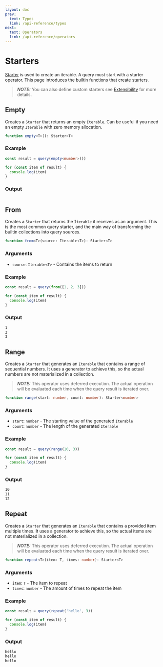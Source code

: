 ```yaml
---
layout: doc
prev:
  text: Types
  link: /api-reference/types
next:
  text: Operators
  link: /api-reference/operators
---
```


# Starters

[Starter](/api-reference/types.html#starter) is used to create an iterable. A query must start with a starter operator. This page introduces the builtin functions that create starters.

> **_NOTE:_** You can also define custom starters see [Extensibility](/extensibility.html) for more details.

## Empty

Creates a `Starter` that returns an empty `Iterable`. Can be useful if you need an empty `Iterable` with zero memory allocation.

```ts
function empty<T>(): Starter<T>
```

### Example

```ts
const result = query(empty<number>())

for (const item of result) {
  console.log(item)
}
```

### Output

```txt
```

## From

Creates a `Starter` that returns the `Iterable` it receives as an argument. This is the most common query starter, and the main way of transforming the builtin collections into query sources.

```ts
function from<T>(source: Iterable<T>): Starter<T>
```

### Arguments

- `source`: `Iterable<T>` - Contains the items to return

### Example

```ts
const result = query(from([1, 2, 3]))

for (const item of result) {
  console.log(item)
}
```

### Output

```txt
1
2
3
```

## Range

Creates a `Starter` that generates an `Iterable` that contains a range of sequential numbers. It uses a generator to achieve this, so the actual numbers are not materialized in a collection.

> **_NOTE:_** This operator uses deferred execution. The actual operation will be evaluated each time when the query result is iterated over.

```ts
function range(start: number, count: number): Starter<number>
```

### Arguments

- `start`: `number` - The starting value of the generated `Iterable`
- `count`: `number` - The length of the generated `Iterable`

### Example

```ts
const result = query(range(10, 3))

for (const item of result) {
  console.log(item)
}
```

### Output

```txt
10
11
12
```

## Repeat

Creates a `Starter` that generates an `Iterable` that contains a provided item multiple times. It uses a generator to achieve this, so the actual items are not materialized in a collection.

> **_NOTE:_** This operator uses deferred execution. The actual operation will be evaluated each time when the query result is iterated over.

```ts
function repeat<T>(item: T, times: number): Starter<T>
```

### Arguments

- `item`: `T` - The item to repeat
- `times`: `number` - The amount of times to repeat the item

### Example

```ts
const result = query(repeat('hello', 3))

for (const item of result) {
  console.log(item)
}
```

### Output

```txt
hello
hello
hello
```
